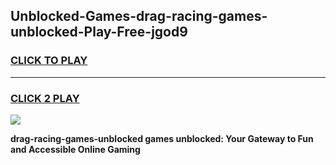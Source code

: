 
## Unblocked-Games-drag-racing-games-unblocked-Play-Free-jgod9
<h3>
<a href="https://premium76.site?title=drag-racing-games-unblocked&ref=18A">CLICK TO PLAY</a></h3>
<hr>

<h3>
<a href="https://premium76.site?title=drag-racing-games-unblocked&ref=18A">CLICK 2 PLAY</a>
  
</h3>

<a href="https://premium76.site?title=drag-racing-games-unblocked&ref=18A"><img src="https://clearcache.store/games.png"></a>


**drag-racing-games-unblocked games unblocked: Your Gateway to Fun and Accessible Online Gaming**
